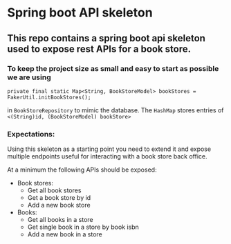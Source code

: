 # Spring boot API skeleton

## This repo contains a spring boot api skeleton used to expose rest APIs for a book store. 
### To keep the project size as small and easy to start as possible we are using
```
private final static Map<String, BookStoreModel> bookStores = FakerUtil.initBookStores();
```
in `BookStoreRepository` to mimic the database. The `HashMap` stores entries of `<(String)id, (BookStoreModel) bookStore>` 

### Expectations:
Using this skeleton as a starting point you need to extend it and expose multiple endpoints useful for interacting with a book store back office.

At a minimum the following APIs should be exposed:

- Book stores:
  - Get all book stores
  - Get a book store by id
  - Add a new book store
- Books:
  - Get all books in a store
  - Get single book in a store by book isbn
  - Add a new book in a store